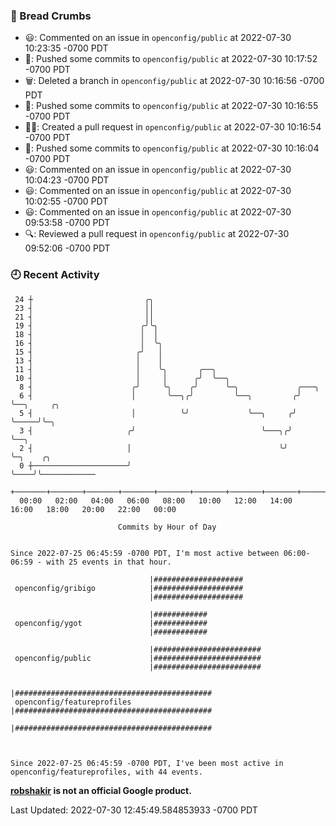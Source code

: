 ### 🍞 Bread Crumbs

 * 😃: Commented on an issue in `openconfig/public` at 2022-07-30 10:23:35 -0700 PDT
 * 🚢: Pushed some commits to `openconfig/public` at 2022-07-30 10:17:52 -0700 PDT
 * 🗑: Deleted a branch in `openconfig/public` at 2022-07-30 10:16:56 -0700 PDT
 * 🚢: Pushed some commits to `openconfig/public` at 2022-07-30 10:16:55 -0700 PDT
 * ✍🏼: Created a pull request in `openconfig/public` at 2022-07-30 10:16:54 -0700 PDT
 * 🚢: Pushed some commits to `openconfig/public` at 2022-07-30 10:16:04 -0700 PDT
 * 😃: Commented on an issue in `openconfig/public` at 2022-07-30 10:04:23 -0700 PDT
 * 😃: Commented on an issue in `openconfig/public` at 2022-07-30 10:02:55 -0700 PDT
 * 😃: Commented on an issue in `openconfig/public` at 2022-07-30 09:53:58 -0700 PDT
 * 🔍: Reviewed a pull request in  `openconfig/public` at 2022-07-30 09:52:06 -0700 PDT

### 🕘 Recent Activity
```
 24 ┼                         ╭╮
 23 ┤                         ││
 21 ┤                         ││
 19 ┤                        ╭╯╰╮
 18 ┤                        │  │
 16 ┤                        │  ╰╮
 15 ┤                       ╭╯   │
 13 ┤                       │    │
 11 ┤                       │    ╰╮       ╭──╮
 10 ┤                       │     │      ╭╯  ╰──╮
  8 ┤                      ╭╯     ╰╮    ╭╯      ╰─╮             ╭───╮
  6 ┤                      │       ╰──╮╭╯         ╰──╮         ╭╯   ╰──╮     ╭╮
  5 ┤                      │          ╰╯             ╰──╮     ╭╯       ╰─────╯╰─╮
  3 ┤                     ╭╯                            ╰───╮╭╯                 ╰──╮
  2 ┤                     │                                 ╰╯                     ╰─╮    ╭╮
  0 ┼─────────────────────╯                                                          ╰────╯╰────────────
    +───────+───────+───────+───────+───────+───────+───────+───────+───────+───────+───────+───────+────
  00:00   02:00   04:00   06:00   08:00   10:00   12:00   14:00   16:00   18:00   20:00   22:00   00:00   

						Commits by Hour of Day


Since 2022-07-25 06:45:59 -0700 PDT, I'm most active between 06:00-06:59 - with 25 events in that hour.

```



```
                               |####################
 openconfig/gribigo            |####################
                               |####################

                               |############
 openconfig/ygot               |############
                               |############

                               |########################
 openconfig/public             |########################
                               |########################

                               |############################################
 openconfig/featureprofiles    |############################################
                               |############################################



Since 2022-07-25 06:45:59 -0700 PDT, I've been most active in openconfig/featureprofiles, with 44 events.

```
**[robshakir](mailto:robjs@google.com) is not an official Google product.**  


Last Updated: 2022-07-30 12:45:49.584853933 -0700 PDT
